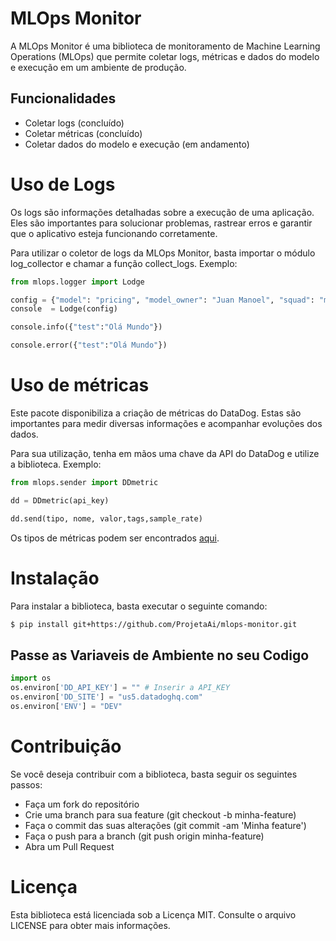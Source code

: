 # MLOps Monitor

A MLOps Monitor é uma biblioteca de monitoramento de Machine Learning Operations (MLOps) que permite coletar logs, métricas e dados do modelo e execução em um ambiente de produção.

## Funcionalidades

* Coletar logs (concluído)
* Coletar métricas (concluído)
* Coletar dados do modelo e execução (em andamento)

# Uso de Logs

Os logs são informações detalhadas sobre a execução de uma aplicação. Eles são importantes para solucionar problemas, rastrear erros e garantir que o aplicativo esteja funcionando corretamente.

Para utilizar o coletor de logs da MLOps Monitor, basta importar o módulo log_collector e chamar a função collect_logs. Exemplo:

``` python
from mlops.logger import Lodge 

config = {"model": "pricing", "model_owner": "Juan Manoel", "squad": "mlops"}
console  = Lodge(config)

console.info({"test":"Olá Mundo"})

console.error({"test":"Olá Mundo"})
```

# Uso de métricas
Este pacote disponibiliza a criação de métricas do DataDog. Estas são importantes para medir diversas informações e acompanhar evoluções dos dados.

Para sua utilização, tenha em mãos uma chave da API do DataDog e utilize a biblioteca. Exemplo:

```python
from mlops.sender import DDmetric

dd = DDmetric(api_key)

dd.send(tipo, nome, valor,tags,sample_rate)

```
Os tipos de métricas podem ser encontrados [aqui](https://docs.datadoghq.com/metrics/custom_metrics/dogstatsd_metrics_submission/).
# Instalação

Para instalar a biblioteca, basta executar o seguinte comando:

``` bash
$ pip install git+https://github.com/ProjetaAi/mlops-monitor.git

```

## Passe as Variaveis de Ambiente no seu Codigo

``` python
import os
os.environ['DD_API_KEY'] = "" # Inserir a API_KEY 
os.environ['DD_SITE'] = "us5.datadoghq.com"
os.environ['ENV'] = "DEV"
```
# Contribuição

Se você deseja contribuir com a biblioteca, basta seguir os seguintes passos:

* Faça um fork do repositório
* Crie uma branch para sua feature (git checkout -b minha-feature)
* Faça o commit das suas alterações (git commit -am 'Minha feature')
* Faça o push para a branch (git push origin minha-feature)
* Abra um Pull Request

# Licença

Esta biblioteca está licenciada sob a Licença MIT. Consulte o arquivo LICENSE para obter mais informações.
